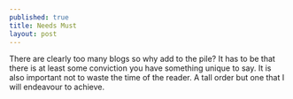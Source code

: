 ```yaml
---
published: true
title: Needs Must
layout: post
---
```

There are clearly too many blogs so why add to the pile? It has to be that there is at least some conviction you have something unique to say. It is also important not to waste the time of the reader. A tall order but one that I will endeavour to achieve.